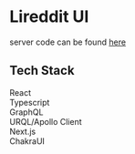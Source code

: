 # Lireddit UI

server code can be found <a href="https://github.com/QizaiMing/lireddit-server">here</a>

## Tech Stack

React<br />
Typescript<br />
GraphQL<br />
URQL/Apollo Client<br />
Next.js<br />
ChakraUI

